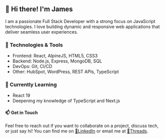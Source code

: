 ## 👋 Hi there! I'm James  
I am a passionate Full Stack Developer with a strong focus on JavaScript technologies. I love building dynamic and responsive web applications that deliver seamless user experiences.  
### 🔧 Technologies & Tools  
- Frontend: React, AlpineJS, HTML5, CSS3
- Backend: Node.js, Express, MongoDB, SQL
- DevOps: Git, CI/CD
- Other: HubSpot, WordPress, REST APIs, TypeScript
### 🌱 Currently Learning
-	React 19
-	Deepening my knowledge of TypeScript and Next.js
#### 📫 Get in Touch
Feel free to reach out if you want to collaborate on a project, discuss tech, or just say hi! You can find me on [🔗LinkedIn](https://www.linkedin.com/in/james-hannan-811771144/) or email me at [🧵Threads](https://www.threads.net/@calvin9112).

